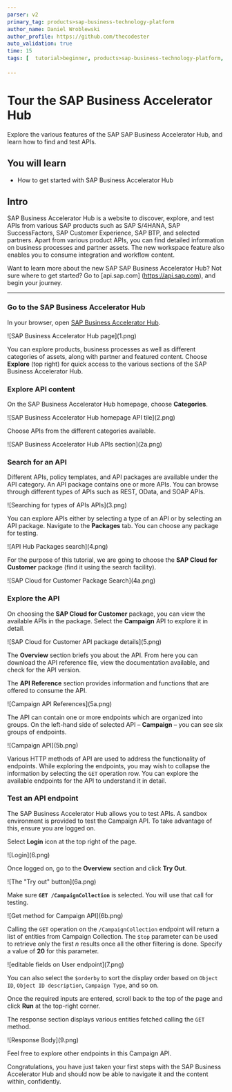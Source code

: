 ```yaml
---
parser: v2
primary_tag: products>sap-business-technology-platform
author_name: Daniel Wroblewski
author_profile: https://github.com/thecodester
auto_validation: true
time: 15
tags: [  tutorial>beginner, products>sap-business-technology-platform, topic>sap-api-business-hub  ]

---
```


# Tour the SAP Business Accelerator Hub
<!-- description --> Explore the various features of the SAP SAP Business Accelerator Hub, and learn how to find and test APIs.

## You will learn
- How to get started with SAP Business Accelerator Hub

## Intro
SAP Business Accelerator Hub is a website to discover, explore, and test APIs from various SAP products such as SAP S/4HANA, SAP SuccessFactors, SAP Customer Experience, SAP BTP, and selected partners. Apart from various product APIs, you can find detailed information on business processes and partner assets. The new workspace feature also enables you to consume integration and workflow content.

Want to learn more about the new SAP SAP Business Accelerator Hub? Not sure where to get started? Go to [api.sap.com] (https://api.sap.com), and begin your journey.
 
---

### Go to the SAP Business Accelerator Hub
In your browser, open [SAP Business Accelerator Hub](https://api.sap.com/).

<!-- border -->![SAP Business Accelerator Hub page](1.png)

You can explore products, business processes as well as different categories of assets, along with partner and featured content. Choose **Explore** (top right) for quick access to the various sections of the SAP Business Accelerator Hub.

### Explore API content
On the SAP Business Accelerator Hub homepage, choose **Categories**.

<!-- border -->![SAP Business Accelerator Hub homepage API tile](2.png)

Choose APIs from the different categories available.

<!-- border -->![SAP Business Accelerator Hub APIs section](2a.png)

### Search for an API

Different APIs, policy templates, and API packages are available under the API category. An API package contains one or more APIs. You can browse through different types of APIs such as REST, OData, and SOAP APIs.

<!-- border -->![Searching for types of APIs APIs](3.png)

You can explore APIs either by selecting a type of an API or by selecting an API package. Navigate to the **Packages** tab. You can choose any package for testing.

<!-- border -->![API Hub Packages search](4.png)

For the purpose of this tutorial, we are going to choose the **SAP Cloud for Customer** package (find it using the search facility).

<!-- border -->![SAP Cloud for Customer Package Search](4a.png)

### Explore the API

On choosing the **SAP Cloud for Customer** package, you can view the available APIs in the package. Select the **Campaign** API to explore it in detail.

<!-- border -->![SAP Cloud for Customer API package details](5.png)

The **Overview** section briefs you about the API. From here you can download the API reference file, view the documentation available, and check for the API version.

The **API Reference** section provides information and functions that are offered to consume the API.

<!-- border -->![Campaign API References](5a.png)

The API can contain one or more endpoints which are organized into groups. On the left-hand side of selected API – **Campaign** – you can see six groups of endpoints.

<!-- border -->![Campaign API](5b.png)

Various HTTP methods of API are used to address the functionality of endpoints. While exploring the endpoints, you may wish to collapse the information by selecting the `GET` operation row. You can explore the available endpoints for the API to understand it in detail.

### Test an API endpoint

The SAP Business Accelerator Hub allows you to test APIs. A sandbox environment is provided to test the Campaign API. To take advantage of this, ensure you are logged on. 

Select **Login** icon at the top right of the page.

<!-- border -->![Login](6.png)

Once logged on, go to the **Overview** section and click **Try Out**.

<!-- border -->![The "Try out" button](6a.png)

Make sure **`GET /CampaignCollection`** is selected. You will use that call for testing.

<!-- border -->![Get method for Campaign API](6b.png)

Calling the `GET` operation on the `/CampaignCollection` endpoint will return a list of entities from Campaign Collection. The `$top` parameter can be used to retrieve only the first _n_ results once all the other filtering is done. Specify a value of **20** for this parameter.

<!-- border -->![editable fields on User endpoint](7.png)

You can also select the `$orderby` to sort the display order based on `Object ID`, `Object ID description`, `Campaign Type`, and so on.

Once the required inputs are entered, scroll back to the top of the page and click **Run** at the top-right corner.

The response section displays various entities fetched calling the `GET` method.

<!-- border -->![Response Body](9.png)


Feel free to explore other endpoints in this Campaign API.

Congratulations, you have just taken your first steps with the SAP Business Accelerator Hub and should now be able to navigate it and the content within, confidently.
